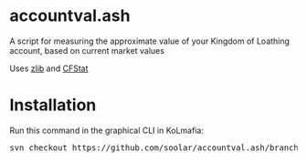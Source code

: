 # accountval.ash
A script for measuring the approximate value of your Kingdom of Loathing account, based on current market values

Uses [zlib](http://kolmafia.us/showthread.php?2072-ZLib-Zarqon-s-useful-function-library) and [CFStat](http://kolmafia.us/showthread.php?9947-ManageStore-and-CFStat-Weed-out-your-store)

# Installation
Run this command in the graphical CLI in KoLmafia:
<pre>
svn checkout https://github.com/soolar/accountval.ash/branches/release/
</pre>
